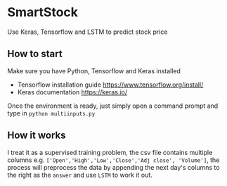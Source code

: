 # SmartStock
Use Keras, Tensorflow and LSTM to predict stock price

## How to start
Make sure you have Python, Tensorflow and Keras installed
- Tensorflow installation guide https://www.tensorflow.org/install/
- Keras documentation https://keras.io/

Once the environment is ready, just simply open a command prompt and type in `python multiinputs.py`

## How it works
I treat it as a supervised training problem, the csv file contains multiple columns e.g. `['Open','High','Low','Close','Adj close', 'Volume']`,
the process will preprocess the data by appending the next day's columns to the right as the `answer` and use `LSTM` to work it out.

